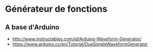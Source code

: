 # Générateur de fonctions

## A base d'Arduino

- http://www.instructables.com/id/Arduino-Waveform-Generator/
- https://www.arduino.cc/en/Tutorial/DueSimpleWaveformGenerator

